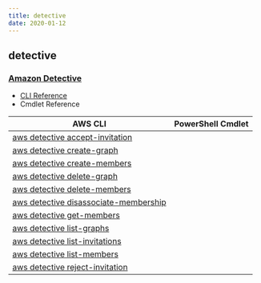 ```yaml
---
title: detective
date: 2020-01-12
---
```


## detective

### [Amazon Detective](https://aws.amazon.com/detective/)

* [CLI Reference](https://docs.aws.amazon.com/cli/latest/reference/detective/index.html)
* Cmdlet Reference

|AWS CLI|PowerShell Cmdlet|
|----|----|
|[aws detective accept-invitation](https://docs.aws.amazon.com/cli/latest/reference/detective/accept-invitation.html)||
|[aws detective create-graph](https://docs.aws.amazon.com/cli/latest/reference/detective/create-graph.html)||
|[aws detective create-members](https://docs.aws.amazon.com/cli/latest/reference/detective/create-members.html)||
|[aws detective delete-graph](https://docs.aws.amazon.com/cli/latest/reference/detective/delete-graph.html)||
|[aws detective delete-members](https://docs.aws.amazon.com/cli/latest/reference/detective/delete-members.html)||
|[aws detective disassociate-membership](https://docs.aws.amazon.com/cli/latest/reference/detective/disassociate-membership.html)||
|[aws detective get-members](https://docs.aws.amazon.com/cli/latest/reference/detective/get-members.html)||
|[aws detective list-graphs](https://docs.aws.amazon.com/cli/latest/reference/detective/list-graphs.html)||
|[aws detective list-invitations](https://docs.aws.amazon.com/cli/latest/reference/detective/list-invitations.html)||
|[aws detective list-members](https://docs.aws.amazon.com/cli/latest/reference/detective/list-members.html)||
|[aws detective reject-invitation](https://docs.aws.amazon.com/cli/latest/reference/detective/reject-invitation.html)||

